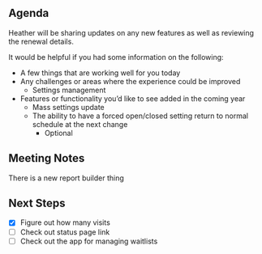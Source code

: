## Agenda

Heather will be sharing updates on any new features as well as reviewing the renewal details.

It would be helpful if you had some information on the following: 
- A few things that are working well for you today
- Any challenges or areas where the experience could be improved
	- Settings management
- Features or functionality you’d like to see added in the coming year
	- Mass settings update
	- The ability to have a forced open/closed setting return to normal schedule at the next change
		- Optional


## Meeting Notes

There is a new report builder thing
## Next Steps
- [x] Figure out how many visits
- [ ] Check out status page link
- [ ] Check out the app for managing waitlists